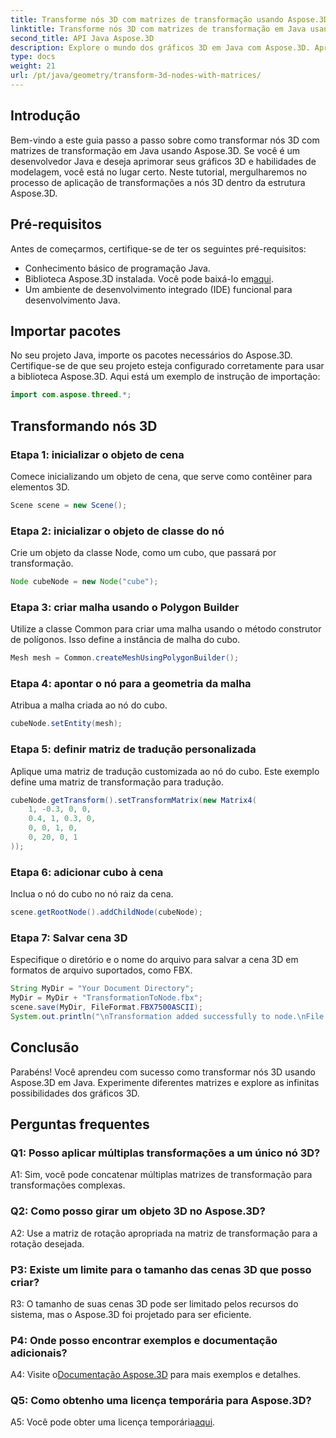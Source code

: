 ```yaml
---
title: Transforme nós 3D com matrizes de transformação usando Aspose.3D
linktitle: Transforme nós 3D com matrizes de transformação em Java usando Aspose.3D
second_title: API Java Aspose.3D
description: Explore o mundo dos gráficos 3D em Java com Aspose.3D. Aprenda a transformar nós sem esforço usando matrizes de transformação.
type: docs
weight: 21
url: /pt/java/geometry/transform-3d-nodes-with-matrices/
---
```

## Introdução

Bem-vindo a este guia passo a passo sobre como transformar nós 3D com matrizes de transformação em Java usando Aspose.3D. Se você é um desenvolvedor Java e deseja aprimorar seus gráficos 3D e habilidades de modelagem, você está no lugar certo. Neste tutorial, mergulharemos no processo de aplicação de transformações a nós 3D dentro da estrutura Aspose.3D.

## Pré-requisitos

Antes de começarmos, certifique-se de ter os seguintes pré-requisitos:

- Conhecimento básico de programação Java.
-  Biblioteca Aspose.3D instalada. Você pode baixá-lo em[aqui](https://releases.aspose.com/3d/java/).
- Um ambiente de desenvolvimento integrado (IDE) funcional para desenvolvimento Java.

## Importar pacotes

No seu projeto Java, importe os pacotes necessários do Aspose.3D. Certifique-se de que seu projeto esteja configurado corretamente para usar a biblioteca Aspose.3D. Aqui está um exemplo de instrução de importação:

```java
import com.aspose.threed.*;

```

## Transformando nós 3D

### Etapa 1: inicializar o objeto de cena

Comece inicializando um objeto de cena, que serve como contêiner para elementos 3D.

```java
Scene scene = new Scene();
```

### Etapa 2: inicializar o objeto de classe do nó

Crie um objeto da classe Node, como um cubo, que passará por transformação.

```java
Node cubeNode = new Node("cube");
```

### Etapa 3: criar malha usando o Polygon Builder

Utilize a classe Common para criar uma malha usando o método construtor de polígonos. Isso define a instância de malha do cubo.

```java
Mesh mesh = Common.createMeshUsingPolygonBuilder();
```

### Etapa 4: apontar o nó para a geometria da malha

Atribua a malha criada ao nó do cubo.

```java
cubeNode.setEntity(mesh);
```

### Etapa 5: definir matriz de tradução personalizada

Aplique uma matriz de tradução customizada ao nó do cubo. Este exemplo define uma matriz de transformação para tradução.

```java
cubeNode.getTransform().setTransformMatrix(new Matrix4(
    1, -0.3, 0, 0,
    0.4, 1, 0.3, 0,
    0, 0, 1, 0,
    0, 20, 0, 1
));
```

### Etapa 6: adicionar cubo à cena

Inclua o nó do cubo no nó raiz da cena.

```java
scene.getRootNode().addChildNode(cubeNode);
```

### Etapa 7: Salvar cena 3D

Especifique o diretório e o nome do arquivo para salvar a cena 3D em formatos de arquivo suportados, como FBX.

```java
String MyDir = "Your Document Directory";
MyDir = MyDir + "TransformationToNode.fbx";
scene.save(MyDir, FileFormat.FBX7500ASCII);
System.out.println("\nTransformation added successfully to node.\nFile saved at " + MyDir);
```

## Conclusão

Parabéns! Você aprendeu com sucesso como transformar nós 3D usando Aspose.3D em Java. Experimente diferentes matrizes e explore as infinitas possibilidades dos gráficos 3D.

## Perguntas frequentes

### Q1: Posso aplicar múltiplas transformações a um único nó 3D?

A1: Sim, você pode concatenar múltiplas matrizes de transformação para transformações complexas.

### Q2: Como posso girar um objeto 3D no Aspose.3D?

A2: Use a matriz de rotação apropriada na matriz de transformação para a rotação desejada.

### P3: Existe um limite para o tamanho das cenas 3D que posso criar?

R3: O tamanho de suas cenas 3D pode ser limitado pelos recursos do sistema, mas o Aspose.3D foi projetado para ser eficiente.

### P4: Onde posso encontrar exemplos e documentação adicionais?

 A4: Visite o[Documentação Aspose.3D](https://reference.aspose.com/3d/java/) para mais exemplos e detalhes.

### Q5: Como obtenho uma licença temporária para Aspose.3D?

 A5: Você pode obter uma licença temporária[aqui](https://purchase.aspose.com/temporary-license/).